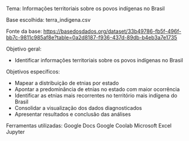 Tema: Informações territoriais sobre os povos indígenas no Brasil

Base escolhida: terra_indigena.csv

Fonte da base: https://basedosdados.org/dataset/33b49786-fb5f-496f-bb7c-9811c985af8e?table=0a2d8187-f936-437d-89db-b4eb3a7e1735 

Objetivo geral:
- Identificar informações territoriais sobre os povos indígenas no Brasil

Objetivos específicos:
- Mapear a distribuição de etnias por estado
- Apontar a predominância de etnias no estado com maior ocorrência
- Identificar as etnias mais recorrentes no território mais indígena do Brasil
- Consolidar a visualização dos dados diagnosticados
- Apresentar resultados e conclusão das análises 

Ferramentas utilizadas:
Google Docs
Google Coolab
Microsoft Excel
Jupyter